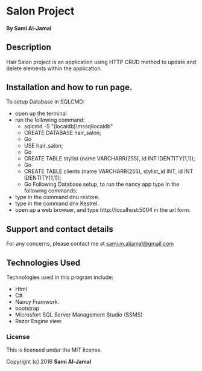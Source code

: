 # Salon Project

#### By Sami Al-Jamal

## Description

Hair Salon project is an application using HTTP CRUD method to update and delete elements within the application.




## Installation and how to run page.
To setup Database in SQLCMD:
  * open up the terminal
  * run the following command:
    * sqlcmd -S "(localdb)\mssqllocaldb"
    * CREATE DATABASE hair_salon;
    * Go
    * USE hair_salon;
    * Go
    * CREATE TABLE stylist (name VARCHARR(255), id INT IDENTITY(1,1));
    * Go
    * CREATE TABLE clients (name VARCHARR(255), stylist_id INT,  id INT IDENTITY(1,1));
    * Go
Following Database setup, to run the nancy app type in the following commands:
  * type in the command dnu restore.
  * type in the command dnx Kestrel.
  * open up a web browser, and type  http://localhost:5004 in the url form.


## Support and contact details
For any concerns, please contact me at sami.m.aljamal@gmail.com
## Technologies Used
Technologies used in this program include:
  * Html
  * C#
  * Nancy Framwork.
  * bootstrap
  * Microsfort SQL Server Management Studio (SSMS)
  * Razor Engine view.

### License
This is licensed under the MIT license.

Copyright (c) 2016 **Sami Al-Jamal**
